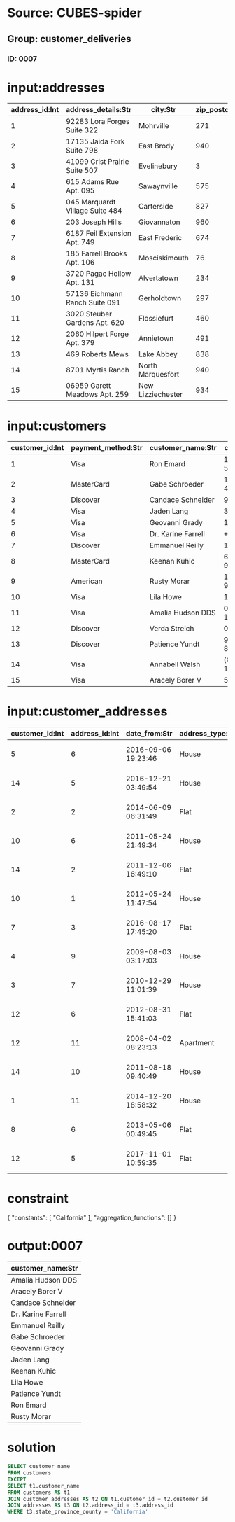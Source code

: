 # Source: CUBES-spider
## Group: customer_deliveries
### ID: 0007

# input:addresses

| address_id:Int | address_details:Str | city:Str | zip_postcode:Str | state_province_county:Str | country:Str |
|---|---|---|---|---|---|
| 1 | 92283 Lora Forges Suite 322 | Mohrville | 271 | Nebraska | USA |
| 2 | 17135 Jaida Fork Suite 798 | East Brody | 940 | Colorado | USA |
| 3 | 41099 Crist Prairie Suite 507 | Evelinebury | 3 | Idaho | USA |
| 4 | 615 Adams Rue Apt. 095 | Sawaynville | 575 | Kentucky | USA |
| 5 | 045 Marquardt Village Suite 484 | Carterside | 827 | California | USA |
| 6 | 203 Joseph Hills | Giovannaton | 960 | Tennessee | USA |
| 7 | 6187 Feil Extension Apt. 749 | East Frederic | 674 | Maine | USA |
| 8 | 185 Farrell Brooks Apt. 106 | Mosciskimouth | 76 | Illinois | USA |
| 9 | 3720 Pagac Hollow Apt. 131 | Alvertatown | 234 | Wyoming | USA |
| 10 | 57136 Eichmann Ranch Suite 091 | Gerholdtown | 297 | Illinois | USA |
| 11 | 3020 Steuber Gardens Apt. 620 | Flossiefurt | 460 | Michigan | USA |
| 12 | 2060 Hilpert Forge Apt. 379 | Annietown | 491 | Michigan | USA |
| 13 | 469 Roberts Mews | Lake Abbey | 838 | Washington | USA |
| 14 | 8701 Myrtis Ranch | North Marquesfort | 940 | Ohio | USA |
| 15 | 06959 Garett Meadows Apt. 259 | New Lizziechester | 934 | Massachusetts | USA |

# input:customers

| customer_id:Int | payment_method:Str | customer_name:Str | customer_phone:Str | customer_email:Str | date_became_customer:Str |
|---|---|---|---|---|---|
| 1 | Visa | Ron Emard | 1-382-503-5179x53639 | shaniya45@example.net | 2011-04-25 22:20:35 |
| 2 | MasterCard | Gabe Schroeder | 1-728-537-4293x0885 | alexandra91@example.net | 2011-10-17 16:08:25 |
| 3 | Discover | Candace Schneider | 940.575.3682x7959 | tkassulke@example.com | 2012-01-11 21:17:01 |
| 4 | Visa | Jaden Lang | 361.151.3489x7272 | dedric17@example.org | 2009-12-29 17:38:10 |
| 5 | Visa | Geovanni Grady | 1-005-644-2495 | elmira.langworth@example.org | 2017-05-21 07:09:55 |
| 6 | Visa | Dr. Karine Farrell | +49(2)0677806107 | reichel.winnifred@example.org | 2010-11-06 08:42:56 |
| 7 | Discover | Emmanuel Reilly | 129.959.6420 | gleichner.ethelyn@example.net | 2013-11-29 06:15:22 |
| 8 | MasterCard | Keenan Kuhic | 686-517-9923x348 | dallin76@example.org | 2013-04-09 18:17:05 |
| 9 | American | Rusty Morar | 1-123-197-9677x7194 | njenkins@example.org | 2015-09-09 09:29:06 |
| 10 | Visa | Lila Howe | 1-492-284-1097 | leann.hamill@example.org | 2014-02-04 04:51:58 |
| 11 | Visa | Amalia Hudson DDS | 003-991-1506x483 | danika49@example.com | 2014-02-25 19:39:51 |
| 12 | Discover | Verda Streich | 06730471330 | xgraham@example.org | 2008-10-12 12:19:27 |
| 13 | Discover | Patience Yundt | 969-208-8932x715 | kira82@example.com | 2017-03-25 18:48:04 |
| 14 | Visa | Annabell Walsh | (881)096-1281x6448 | adriana83@example.org | 2017-06-30 19:02:11 |
| 15 | Visa | Aracely Borer V | 531-617-3230 | rollin95@example.net | 2015-09-13 22:39:50 |

# input:customer_addresses

| customer_id:Int | address_id:Int | date_from:Str | address_type:Str | date_to:Str |
|---|---|---|---|---|
| 5 | 6 | 2016-09-06 19:23:46 | House | 2018-02-25 15:34:58 |
| 14 | 5 | 2016-12-21 03:49:54 | House | 2018-03-13 21:20:21 |
| 2 | 2 | 2014-06-09 06:31:49 | Flat | 2018-03-02 21:56:40 |
| 10 | 6 | 2011-05-24 21:49:34 | House | 2018-03-18 12:45:44 |
| 14 | 2 | 2011-12-06 16:49:10 | Flat | 2018-02-24 20:18:08 |
| 10 | 1 | 2012-05-24 11:47:54 | House | 2018-03-14 20:26:33 |
| 7 | 3 | 2016-08-17 17:45:20 | Flat | 2018-03-16 14:09:24 |
| 4 | 9 | 2009-08-03 03:17:03 | House | 2018-03-15 23:45:59 |
| 3 | 7 | 2010-12-29 11:01:39 | House | 2018-03-22 02:54:10 |
| 12 | 6 | 2012-08-31 15:41:03 | Flat | 2018-03-02 23:42:49 |
| 12 | 11 | 2008-04-02 08:23:13 | Apartment | 2018-03-17 12:51:37 |
| 14 | 10 | 2011-08-18 09:40:49 | House | 2018-03-06 15:48:13 |
| 1 | 11 | 2014-12-20 18:58:32 | House | 2018-02-27 00:53:48 |
| 8 | 6 | 2013-05-06 00:49:45 | Flat | 2018-03-05 01:34:02 |
| 12 | 5 | 2017-11-01 10:59:35 | Flat | 2018-03-09 05:05:17 |

# constraint

{
  "constants": [
    "California"
  ],
  "aggregation_functions": []
}

# output:0007

| customer_name:Str |
|---|
| Amalia Hudson DDS |
| Aracely Borer V |
| Candace Schneider |
| Dr. Karine Farrell |
| Emmanuel Reilly |
| Gabe Schroeder |
| Geovanni Grady |
| Jaden Lang |
| Keenan Kuhic |
| Lila Howe |
| Patience Yundt |
| Ron Emard |
| Rusty Morar |

# solution

```sql
SELECT customer_name
FROM customers
EXCEPT
SELECT t1.customer_name
FROM customers AS t1
JOIN customer_addresses AS t2 ON t1.customer_id = t2.customer_id
JOIN addresses AS t3 ON t2.address_id = t3.address_id
WHERE t3.state_province_county = 'California'
```
